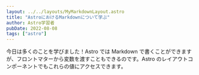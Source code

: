 ```yaml
---
layout: ../../layouts/MyMarkdownLayout.astro
title: "AstroにおけるMarkdownについて学ぶ"
author: Astro学習者
pubDate: 2022-08-08
tags: ["astro"]
---
```


今日は多くのことを学びました！Astro では Markdown で書くことができますが、フロントマターから変数を渡すこともできるのです。Astro のレイアウトコンポーネントでもこれらの値にアクセスできます。
